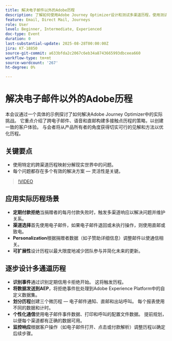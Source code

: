 ```yaml
---
title: 解决电子邮件以外的Adobe历程
description: 了解如何使用Adobe Journey Optimizer设计和测试多渠道历程，使用测试用户档案、事件数据和现实情景实现最佳参与。
feature: Email, Direct Mail, Journeys
role: User
level: Beginner, Intermediate, Experienced
doc-type: Event
duration: 0
last-substantial-update: 2025-08-28T00:00:00Z
jira: KT-18850
source-git-commit: a633bfda2c2067c6eb34a8743665993dbceea660
workflow-type: tm+mt
source-wordcount: '267'
ht-degree: 0%

---
```



# 解决电子邮件以外的Adobe历程

本会议通过一个具体的示例探讨了如何解决Adobe Journey Optimizer中的实际挑战。 它重点介绍了跨电子邮件、语音和直邮构建多接触点历程的策略，以创建一致的客户体验。 与会者将从产品所有者的角度获得切实可行的见解和方法以优化历程。

## 关键要点

* 使用特定的跨渠道历程映射分解现实世界中的问题。
* 每个问题都存在多个有效的解决方案 — 灵活性是关键。

>[!VIDEO](https://video.tv.adobe.com/v/3471331/?learn=on&enablevpops)

## 应用实际历程场景

* **定期付款拒绝**&#x200B;当捐赠者的每月付款失败时，触发多渠道响应以解决问题并维护关系。
* **渠道选择**&#x200B;首先使用电子邮件，如果电子邮件退回或未执行操作，则使用直邮或致电。
* **Personalization**&#x200B;根据捐赠者数据（如子赞助详细信息）调整邮件以使通信相关。
* **可扩展性**&#x200B;设计历程以最大限度地减少团队参与并简化未来的更新。

## 逐步设计多通道历程

* **识别事件**&#x200B;通过识别定期信用卡拒绝开始。 这将触发历程。
* **将数据发送到AEP**，将拒绝事件批处理到Adobe Experience Platform中的自定义数据集。
* **划分历程**&#x200B;创建三个微历程 — 电子邮件通知、直邮和出站呼叫。 每个报表使用不同的数据和计时。
* **个性化通信**&#x200B;使用电子邮件事件数据、打印和呼叫的配置文件数据。 提前规划，以便每个渠道都有正确的数据可用。
* **监控响应**&#x200B;根据客户操作（如电子邮件打开、点击或付款解析）调整历程以确定后续步骤。